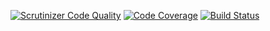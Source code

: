 [![Scrutinizer Code Quality](https://scrutinizer-ci.com/g/VeggieMeat/openstack_queues/badges/quality-score.png?b=8.x-1.x)](https://scrutinizer-ci.com/g/VeggieMeat/openstack_queues/?branch=8.x-1.x)
[![Code Coverage](https://scrutinizer-ci.com/g/VeggieMeat/openstack_queues/badges/coverage.png?b=8.x-1.x)](https://scrutinizer-ci.com/g/VeggieMeat/openstack_queues/?branch=8.x-1.x)
[![Build Status](https://travis-ci.org/VeggieMeat/openstack_queues.svg?branch=8.x-1.x)](https://travis-ci.org/VeggieMeat/openstack_queues)
